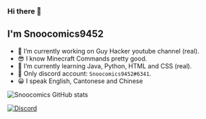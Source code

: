 ### Hi there 👋

## I'm Snoocomics9452

- 🔭 I’m currently working on Guy Hacker youtube channel (real).
- 😎 I know Minecraft Commands pretty good.
- 🌱 I’m currently learning Java, Python, HTML and CSS (real).
- 💬 Only discord account: `Snoocomics9452#6341`.
- 😀 I speak English, Cantonese and Chinese

![Snoocomics GitHub stats](https://github-readme-stats.vercel.app/api?username=SnooComics9452&show_icons=true&theme=tokyonight)

[![Discord](https://lanyard.cnrad.dev/api/851708527638609930?theme=light&bg=5672fc)](https://discord.com/users/851708527638609930)
